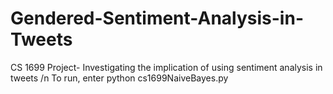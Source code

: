 # Gendered-Sentiment-Analysis-in-Tweets
CS 1699 Project- Investigating the implication of using sentiment analysis in tweets
/n
To run, enter python cs1699NaiveBayes.py
